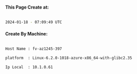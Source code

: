 
   
#### This Page Create at:

```bash

2024-01-18 - 07:09:49 UTC

```

#### Create By Machine:

```bash

Host Name : fv-az1245-397

platform  : Linux-6.2.0-1018-azure-x86_64-with-glibc2.35

Ip Local  : 10.1.0.61

```

